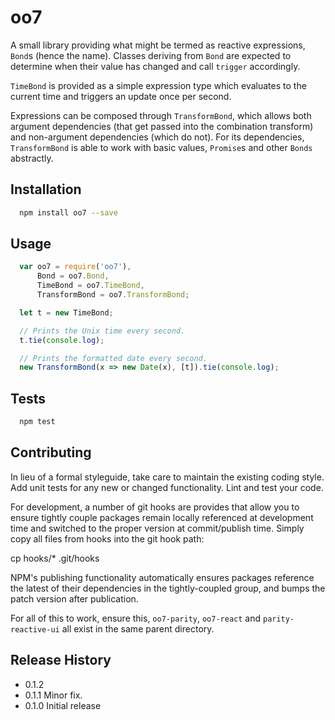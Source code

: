 oo7
=========

A small library providing what might be termed as reactive expressions, `Bond`s
(hence the name). Classes deriving from `Bond` are expected to determine when
their value has changed and call `trigger` accordingly.

`TimeBond` is provided as a simple expression type which evaluates to the
current time and triggers an update once per second.

Expressions can be composed through `TransformBond`, which allows both argument
dependencies (that get passed into the combination transform) and non-argument
dependencies (which do not). For its dependencies, `TransformBond` is able to
work with basic values, `Promise`s and other `Bonds` abstractly.

## Installation

```sh
  npm install oo7 --save
```

## Usage

```javascript
  var oo7 = require('oo7'),
      Bond = oo7.Bond,
      TimeBond = oo7.TimeBond,
	  TransformBond = oo7.TransformBond;

  let t = new TimeBond;

  // Prints the Unix time every second.
  t.tie(console.log);

  // Prints the formatted date every second.
  new TransformBond(x => new Date(x), [t]).tie(console.log);
```

## Tests

```sh
  npm test
```

## Contributing

In lieu of a formal styleguide, take care to maintain the existing coding style.
Add unit tests for any new or changed functionality. Lint and test your code.

For development, a number of git hooks are provides that allow you to ensure tightly
couple packages remain locally referenced at development time and switched to the
proper version at commit/publish time. Simply copy all files from hooks into the git
hook path:

   cp hooks/* .git/hooks

NPM's publishing functionality automatically ensures packages reference the latest
of their dependencies in the tightly-coupled group, and bumps the patch version after
publication.

For all of this to work, ensure this, `oo7-parity`, `oo7-react` and `parity-reactive-ui`
all exist in the same parent directory.

## Release History

* 0.1.2
* 0.1.1 Minor fix.
* 0.1.0 Initial release
